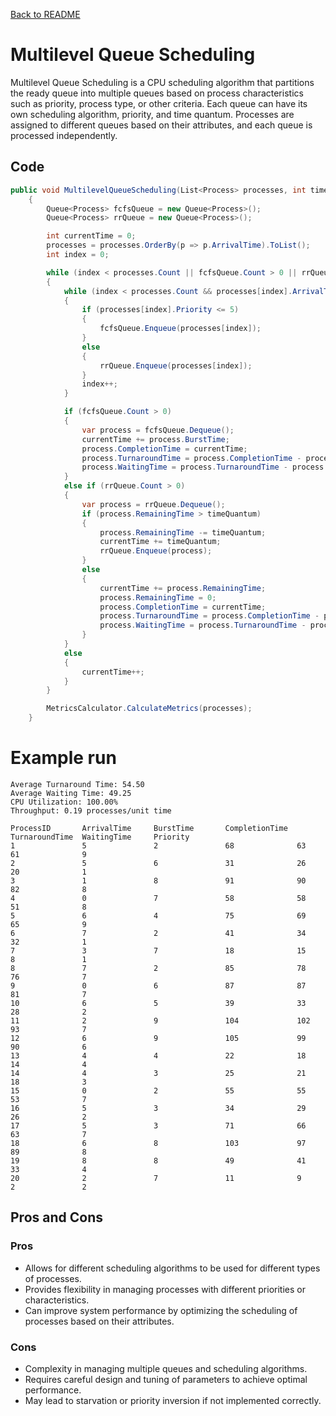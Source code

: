 ﻿[Back to README](https://github.com/pwpx/Simulating-CPU-Scheduling-Algorithms/blob/351f850e70ed00775947d66e0f7b00d0487fe114/README.md)
# Multilevel Queue Scheduling

Multilevel Queue Scheduling is a CPU scheduling algorithm that partitions the ready queue into multiple queues based on process characteristics such as priority, process type, or other criteria. Each queue can have its own scheduling algorithm, priority, and time quantum. Processes are assigned to different queues based on their attributes, and each queue is processed independently.

## Code

```csharp
public void MultilevelQueueScheduling(List<Process> processes, int timeQuantum)
    {
        Queue<Process> fcfsQueue = new Queue<Process>();
        Queue<Process> rrQueue = new Queue<Process>();

        int currentTime = 0;
        processes = processes.OrderBy(p => p.ArrivalTime).ToList();
        int index = 0;

        while (index < processes.Count || fcfsQueue.Count > 0 || rrQueue.Count > 0)
        {
            while (index < processes.Count && processes[index].ArrivalTime <= currentTime)
            {
                if (processes[index].Priority <= 5)
                {
                    fcfsQueue.Enqueue(processes[index]);
                }
                else
                {
                    rrQueue.Enqueue(processes[index]);
                }
                index++;
            }

            if (fcfsQueue.Count > 0)
            {
                var process = fcfsQueue.Dequeue();
                currentTime += process.BurstTime;
                process.CompletionTime = currentTime;
                process.TurnaroundTime = process.CompletionTime - process.ArrivalTime;
                process.WaitingTime = process.TurnaroundTime - process.BurstTime;
            }
            else if (rrQueue.Count > 0)
            {
                var process = rrQueue.Dequeue();
                if (process.RemainingTime > timeQuantum)
                {
                    process.RemainingTime -= timeQuantum;
                    currentTime += timeQuantum;
                    rrQueue.Enqueue(process);
                }
                else
                {
                    currentTime += process.RemainingTime;
                    process.RemainingTime = 0;
                    process.CompletionTime = currentTime;
                    process.TurnaroundTime = process.CompletionTime - process.ArrivalTime;
                    process.WaitingTime = process.TurnaroundTime - process.BurstTime;
                }
            }
            else
            {
                currentTime++;
            }
        }

        MetricsCalculator.CalculateMetrics(processes);
    }
```

# Example run

```Performance Metrics:
Average Turnaround Time: 54.50
Average Waiting Time: 49.25
CPU Utilization: 100.00%
Throughput: 0.19 processes/unit time

ProcessID       ArrivalTime     BurstTime       CompletionTime  TurnaroundTime  WaitingTime     Priority
1               5               2               68              63              61              9
2               5               6               31              26              20              1
3               1               8               91              90              82              8
4               0               7               58              58              51              8
5               6               4               75              69              65              9
6               7               2               41              34              32              1
7               3               7               18              15              8               1
8               7               2               85              78              76              7
9               0               6               87              87              81              7
10              6               5               39              33              28              2
11              2               9               104             102             93              7
12              6               9               105             99              90              6
13              4               4               22              18              14              4
14              4               3               25              21              18              3
15              0               2               55              55              53              7
16              5               3               34              29              26              2
17              5               3               71              66              63              7
18              6               8               103             97              89              8
19              8               8               49              41              33              4
20              2               7               11              9               2               2
```

## Pros and Cons

### Pros
- Allows for different scheduling algorithms to be used for different types of processes.
- Provides flexibility in managing processes with different priorities or characteristics.
- Can improve system performance by optimizing the scheduling of processes based on their attributes.

### Cons

- Complexity in managing multiple queues and scheduling algorithms.
- Requires careful design and tuning of parameters to achieve optimal performance.
- May lead to starvation or priority inversion if not implemented correctly.
```
